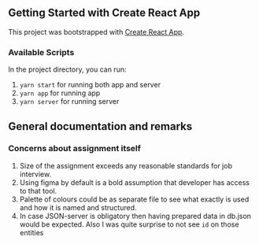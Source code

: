 ## Getting Started with Create React App

This project was bootstrapped with [Create React App](https://github.com/facebook/create-react-app).

### Available Scripts

In the project directory, you can run:

1. `yarn start` for running both app and server
2. `yarn app` for running app
3. `yarn server` for running server

## General documentation and remarks

### Concerns about assignment itself

1. Size of the assignment exceeds any reasonable standards for job interview.
2. Using figma by default is a bold assumption that developer has access to that tool.
3. Palette of colours could be as separate file to see what exactly is used and how it is named and structured.
4. In case JSON-server is obligatory then having prepared data in db.json would be expected. Also I was quite surprise to not see `id` on those entities

